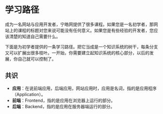 # 学习路径

成为一名网站与应用开发者，宁皓网提供了很多课程。如果您是一名初学者，那网站上的课程的标题对您来说可能没有任何意义。如果您是有些经验的开发者，您应该清楚的知道自己需要什么。

下面是为初学者提供的一条学习路径。把它当成是一个知识系统的树干，每条分支又可以扩展出很多枝叶。一开始，你需要建立起知识系统的核心部分，以后的发展，你自己就可以控制了。

## 共识

* **应用**：在说前端应用，后端应用，网站应用时，应用是名词，指的是应用程序（Application）。
* **前端**：Frontend，指的是应用在浏览器上运行的部分。
* **后端**：Backend，指的是应用在服务器端运行的部分。



